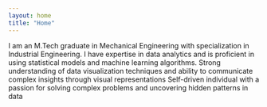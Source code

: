 ```yaml
---
layout: home
title: "Home"
---
```


I am an M.Tech graduate in Mechanical Engineering with specialization in Industrial Engineering. I have expertise in data analytics and is proficient in using statistical models and machine learning algorithms.
Strong understanding of data visualization techniques and ability to communicate complex insights through visual representations
Self-driven individual with a passion for solving complex problems and uncovering hidden patterns in data
